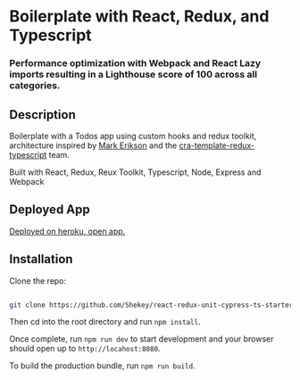 # Boilerplate with React, Redux, and Typescript

### Performance optimization with Webpack and React Lazy imports resulting in a Lighthouse score of 100 across all categories.

## Description

Boilerplate with a Todos app using custom hooks and redux toolkit, architecture inspired by [Mark Erikson](https://github.com/markerikson) and the [cra-template-redux-typescript](https://github.com/reduxjs/cra-template-redux-typescript) team.

Built with React, Redux, Reux Toolkit, Typescript, Node, Express and Webpack

## Deployed App

[Deployed on heroku, open app.]()

## Installation

Clone the repo:

```bash

git clone https://github.com/Shekey/react-redux-unit-cypress-ts-starter-kit.git

```

Then cd into the root directory and run `npm install`.

Once complete, run `npm run dev` to start development and your browser should open up to `http://locahost:8080`.

To build the production bundle, run `npm run build`.
